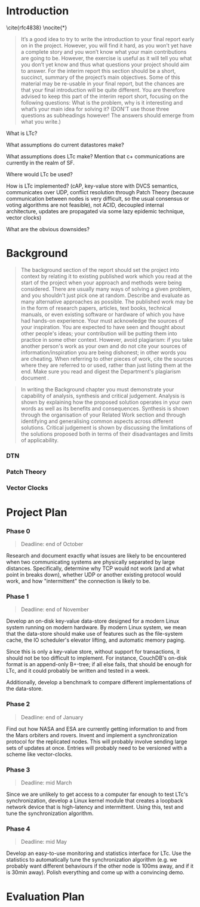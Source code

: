 Introduction
============

\cite{rfc4838}
\nocite{*}

> It’s a good idea to try to write the introduction to your final
> report early on in the project. However, you will find it hard, as
> you won’t yet have a complete story and you won’t know what your
> main contributions are going to be. However, the exercise is useful
> as it will tell you what you don’t yet know and thus what questions
> your project should aim to answer. For the interim report this
> section should be a short, succinct, summary of the project’s main
> objectives. Some of this material may be re-usable in your final
> report, but the chances are that your final introduction will be
> quite different.  You are therefore advised to keep this part of the
> interim report short, focusing on the following questions: What is
> the problem, why is it interesting and what’s your main idea for
> solving it?  (DON'T use those three questions as subheadings
> however!  The answers should emerge from what you write.)

What is LTc?

What assumptions do current datastores make?

What assumptions does LTc make?  Mention that c+ communications are
currently in the realm of SF.

Where would LTc be used?

How is LTc implemented? (cAP, key-value store with DVCS semantics,
communicates over UDP, conflict resolution through Patch Theory
(because communication between nodes is very difficult, so the usual
consensus or voting algorithms are not feasible), not ACID, decoupled
internal architecture, updates are propagated via some lazy epidemic
technique, vector clocks)

What are the obvious downsides?

Background
==========

> The background section of the report should set the project into
> context by relating it to existing published work which you read at
> the start of the project when your approach and methods were being
> considered. There are usually many ways of solving a given problem,
> and you shouldn't just pick one at random. Describe and evaluate as
> many alternative approaches as possible. The published work may be
> in the form of research papers, articles, text books, technical
> manuals, or even existing software or hardware of which you have had
> hands-on experience. Your must acknowledge the sources of your
> inspiration. You are expected to have seen and thought about other
> people's ideas; your contribution will be putting them into practice
> in some other context. However, avoid plagiarism: if you take
> another person's work as your own and do not cite your sources of
> information/inspiration you are being dishonest; in other words you
> are cheating. When referring to other pieces of work, cite the
> sources where they are referred to or used, rather than just listing
> them at the end. Make sure you read and digest the Department's
> plagiarism document .

> In writing the Background chapter you must demonstrate your
> capability of analysis, synthesis and critical judgement. Analysis
> is shown by explaining how the proposed solution operates in your
> own words as well as its benefits and consequences. Synthesis is
> shown through the organisation of your Related Work section and
> through identifying and generalising common aspects across different
> solutions. Critical judgement is shown by discussing the limitations
> of the solutions proposed both in terms of their disadvantages and
> limits of applicability.

### DTN

### Patch Theory

### Vector Clocks

Project Plan
============

### Phase 0

> Deadline: end of October

Research and document exactly what issues are likely to be encountered
when two communicating systems are physically separated by large
distances.  Specifically, determine why TCP would not work (and at
what point in breaks down), whether UDP or another existing protocol
would work, and how "intermittent" the connection is likely to be.

### Phase 1

> Deadline: end of November

Develop an on-disk key-value data-store designed for a modern Linux
system running on modern hardware.  By modern Linux system, we mean
that the data-store should make use of features such as the
file-system cache, the IO scheduler's elevator lifting, and automatic
memory paging.

Since this is only a key-value store, without support for
transactions, it should not be too difficult to implement.  For
instance, CouchDB's on-disk format is an append-only B+-tree; if all
else fails, that should be enough for LTc, and it could probably be
written and tested in a week.

Additionally, develop a benchmark to compare different implementations
of the data-store.

### Phase 2

> Deadline: end of January

Find out how NASA and ESA are currently getting information to and
from the Mars orbiters and rovers.  Invent and implement a
synchronization protocol for the replicated nodes.  This will probably
involve sending large sets of updates at once.  Entries will probably
need to be versioned with a scheme like vector-clocks.

### Phase 3

> Deadline: mid March

Since we are unlikely to get access to a computer far enough to test
LTc's synchronization, develop a Linux kernel module that creates a
loopback network device that is high-latency and intermittent.  Using
this, test and tune the synchronization algorithm.

### Phase 4

> Deadline: mid May

Develop an easy-to-use monitoring and statistics interface for LTc.
Use the statistics to automatically tune the synchronization algorithm
(e.g. we probably want different behaviours if the other node is 100ms
away, and if it is 30min away).  Polish everything and come up with a
convincing demo.

Evaluation Plan
===============

